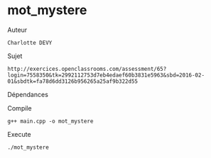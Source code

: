 # mot_mystere

Auteur

	Charlotte DEVY

Sujet

	http://exercices.openclassrooms.com/assessment/65?login=7558350&tk=2992112753d7eb4edaef60b3831e5963&sbd=2016-02-01&sbdtk=fa78d6dd3126b956265a25af9b322d55

Dépendances


Compile

	g++ main.cpp -o	mot_mystere

Execute

	./mot_mystere
